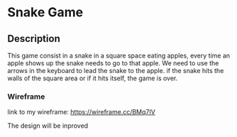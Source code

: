 # Snake Game

## Description
This game consist in a snake in a square space eating apples, every time an apple shows up the snake needs to go to that apple. We need to use the arrows in the keyboard to lead the snake to the apple.
if the snake hits the walls of the square area or if it hits itself, the game is over.


### Wireframe
link to my wireframe:
https://wireframe.cc/BMq7IV


The design will be inproved 